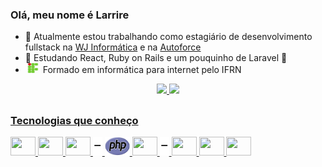 ### Olá, meu nome é Larrire
- 🔭 Atualmente estou trabalhando como estagiário de desenvolvimento fullstack na <a target="blank" href="http://www.portalsiabi.com.br/site/index.php/a-empresa/page">WJ Informática</a> e na <a target="blank" href="https://www.instagram.com/autoforcebr/">Autoforce</a>
- 🎯 Estudando React, Ruby on Rails e um pouquinho de Laravel 👀
- <img height="16" width="20" style="padding: 0 2px;" src="https://github.com/Larrire/Larrire/blob/main/image2vector.svg"> Formado em informática para internet pelo IFRN

<div align="center">
  <a href="https://github.com/larrire">
  <img height="180em" src="https://github-readme-stats.vercel.app/api?username=larrire&show_icons=true&theme=dracula&include_all_commits=true&count_private=true&title_color=00BFFF"/>
  <img height="180em" src="https://github-readme-stats.vercel.app/api/top-langs/?username=larrire&layout=compact&langs_count=7&theme=dracula&title_color=00BFFF"/>
</div>

##
  
### Tecnologias que conheço
<div>
  <img height="30" width="40" src="https://cdn.jsdelivr.net/gh/devicons/devicon/icons/html5/html5-original.svg" />
  <img height="30" width="40" src="https://cdn.jsdelivr.net/gh/devicons/devicon/icons/css3/css3-original.svg" />
  <img height="30" width="40" src="https://cdn.jsdelivr.net/gh/devicons/devicon/icons/javascript/javascript-original.svg" />
  
  <img height="30" width="15" src="https://github.com/Larrire/Larrire/blob/main/spacer.png" />
  
  <img height="30" width="40" src="https://github.com/Larrire/Larrire/blob/main/PHP-logo.svg.png" />
  <img height="30" width="40" src="https://cdn.jsdelivr.net/gh/devicons/devicon/icons/ruby/ruby-original.svg" />
  
  <img height="30" width="15" src="https://github.com/Larrire/Larrire/blob/main/spacer.png" />
  
  <img height="30" width="40" src="https://cdn.jsdelivr.net/gh/devicons/devicon/icons/react/react-original.svg" />
  <img height="30" width="40" src="https://cdn.jsdelivr.net/gh/devicons/devicon/icons/laravel/laravel-plain.svg" />
  <img height="30" width="40" src="https://cdn.jsdelivr.net/gh/devicons/devicon/icons/rails/rails-plain.svg" />  
</div>

  
<!--
**Larrire/Larrire** is a ✨ _special_ ✨ repository because its `README.md` (this file) appears on your GitHub profile.
https://github.com/Larrire/Larrire/blob/main/PHP-logo.svg.png
Here are some ideas to get you started:

- 🔭 I’m currently working on ...
- 🌱 I’m currently learning ...
- 👯 I’m looking to collaborate on ...
- 🤔 I’m looking for help with ...
- 💬 Ask me about ...
- 📫 How to reach me: ...
- 😄 Pronouns: ...
- ⚡ Fun fact: ...
-->
